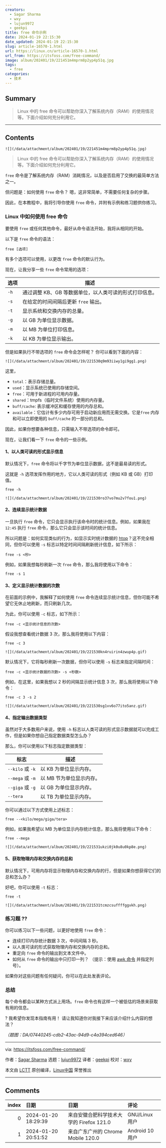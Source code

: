 ```yaml
---
creators:
  - Sagar Sharma
  - wxy
  - lujun9972
  - geekpi
title: free 命令示例
date: 2024-01-19 22:15:30
date_updated: 2024-01-19 22:15:30
slug: article-16570-1.html
url: https://linux.cn/article-16570-1.html
url_from: https://itsfoss.com/free-command/
image: album/202401/19/221451m4mprm8p2yp4p51q.jpg
tags:
  - free
categories:
  - 技术
---
```


## Summary

> Linux 中的 free 命令可以帮助你深入了解系统内存（RAM）的使用情况等。下面介绍如何充分利用它。

***

<!-- more -->

## Contents

`![](/data/attachment/album/202401/19/221451m4mprm8p2yp4p51q.jpg)`

> 
> Linux 中的 free 命令可以帮助你深入了解系统内存（RAM）的使用情况等。下面介绍如何充分利用它。
> 
> 
> 

`free` 命令是了解系统内存（RAM）消耗情况，以及是否启用了交换的最简单方法之一。

但问题是：如何使用 `free` 命令？ 嗯，这非常简单，不需要任何复杂的步骤。

因此，在本教程中，我将引导你使用 `free` 命令，并附有示例和练习题供你练习。

### Linux 中如何使用 free 命令

要使用 `free` 或任何其他命令，最好从命令语法开始，我将从相同的开始。

以下是 `free` 命令的语法：

```shell
free [选项]
```

有多个选项可以使用，以更改 `free` 命令的默认行为。

现在，让我分享一些 `free` 命令常用的选项：

| 选项 | 描述 |
| --- | --- |
| `-h` | 通过调整 KB、GB 等数据单位，以人类可读的形式打印信息。 |
| `-s` | 在给定的时间间隔后更新 `free` 输出。 |
| `-t` | 显示系统和交换内存的总量。 |
| `-g` | 以 GB 为单位显示数据。 |
| `-m` | 以 MB 为单位打印信息。 |
| `-k` | 以 KB 为单位显示输出。 |

但是如果执行不带选项的 `free` 命令会怎样呢？ 你可以看到下面的内容：

`![](/data/attachment/album/202401/19/221530q9m93iiwy1gi9gg1.png)`

这里，

* `total`：表示存储总量。
* `used`：显示系统已使用的存储空间。
* `free`：可用于新进程的可用内存量。
* `shared`：tmpfs（临时文件系统）使用的内存量。
* `buff/cache`: 表示缓冲区和缓存使用的内存总和。
* `available`：它估计有多少内存可用于启动新应用而无需交换。它是`free` 内存和可以立即使用的 `buff/cache` 的一部分的总和。

因此，如果你想要各种信息，只需输入不带选项的命令即可。

现在，让我们看一下 `free` 命令的一些示例。

#### 1、以人类可读的形式显示信息

默认情况下，`free` 命令将以千字节为单位显示数据，这不是最易读的形式。

这就是 `-h` 选项发挥作用的地方，它以人类可读的形式（例如 KB 或 GB）打印值。

```shell
free -h
```

`![](/data/attachment/album/202401/19/221530ro37vo7mu2v7fou1.png)`

#### 2、连续显示统计数据

一旦执行 `free` 命令，它只会显示执行该命令时的统计信息。例如，如果我在 `12:45` 执行 `free` 命令，那么它只会显示该时间的统计信息。

所以问题是：如何实现类似的行为，如显示实时统计数据的 [htop](https://itsfoss.com/use-htop/)？这不完全相同，但你可以使用 `-s` 标志以特定时间间隔刷新统计信息，如下所示：

```shell
free -s <秒>
```

例如，如果我想每秒刷新一次 `free` 命令，那么我将使用以下命令：

```shell
free -s 1
```

#### 3、定义显示统计数据的次数

在前面的示例中，我解释了如何使用 `free` 命令连续显示统计信息，但你可能不希望它无休止地刷新，而只刷新几次。

为此，你可以使用 `-c` 标志，如下所示：

```shell
free -c <显示统计信息的次数>
```

假设我想查看统计数据 3 次，那么我将使用以下内容：

```shell
free -c 3
```

`![](/data/attachment/album/202401/19/221530kn4ruirin4zwup4p.gif)`

默认情况下，它将每秒刷新一次数据，但你可以使用 `-s` 标志来指定间隔时间：

```shell
free -c <显示统计数据的次数> -s <秒数>
```

例如，在这里，如果我想以 2 秒的间隔显示统计信息 3 次，那么我将使用以下命令：

```shell
free -c 3 -s 2
```

`![](/data/attachment/album/202401/19/221530sg1vv6o77ito5anz.gif)`

#### 4、指定输出数据类型

虽然对于大多数用户来说，使用 `-h` 标志以人类可读的形式显示数据就可以完成工作，但是如果你想自己指定数据类型怎么办？

那么，你可以使用以下标志指定数据类型：

| 标志 | 描述 |
| --- | --- |
| `--kilo` 或 `-k` | 以 KB 为单位显示内存。 |
| `--mega` 或 `-m` | 以 MB 节为单位显示内存。 |
| `--giga` 或 `-g` | 以 GB 为单位显示内存。 |
| `--tera` | 以 TB 为单位显示内存。 |

你可以通过以下方式使用上述标志：

```shell
free --<kilo/mega/giga/tera>
```

例如，如果我希望以 MB 为单位显示内存统计信息，那么我将使用以下命令：

```shell
free --mega
```

`![](/data/attachment/album/202401/19/221531ukzi0jk0u8u0kp8e.png)`

#### 5、获取物理内存和交换内存的总和

默认情况下，可用内存将显示物理内存和交换内存的行，但是如果你想获得它们的总和怎么办？

好吧，你可以使用 `-t` 标志：

```shell
free -t
```

`![](/data/attachment/album/202401/19/221531tcmzcsuffffggvkh.png)`

### 练习题 ?‍?

你可以练习以下一些问题，以更好地使用 `free` 命令：

* 连续打印内存统计数据 3 次，中间间隔 3 秒。
* 以人类可读的形式获取物理内存和交换内存的总和。
* 重定向 `free` 命令的输出到文本文件中。
* 如何从 `free` 命令的输出中只打印一列？ （提示：使用 [awk 命令](https://linuxhandbook.com/awk-command-tutorial/) 并指定列号）。

如果你对这些问题有任何疑问，你可以在此处发表评论。

### 总结

每个命令都会以某种方式派上用场。`free` 命令也有这样一个被低估的场景来获取有用的信息。

? 我希望你发现本指南有用！ 请让我知道你对我接下来应该介绍什么内容的想法？

*（题图：DA/07440245-cdb2-43ac-94d9-c4a394ced646）*

---

via: <https://itsfoss.com/free-command/>

作者：[Sagar Sharma](https://itsfoss.com/author/sagar/) 选题：[lujun9972](https://github.com/lujun9972) 译者：[geekpi](https://github.com/geekpi) 校对：[wxy](https://github.com/wxy)

本文由 [LCTT](https://github.com/LCTT/TranslateProject) 原创编译，[Linux中国](https://linux.cn/) 荣誉推出

***

## Comments

|   index | 日期                | 日期                                                    | 评论                                            |
|--------:|:--------------------|:--------------------------------------------------------|:------------------------------------------------|
|       0 | 2024-01-20 18:29:39 | 来自安徽合肥科学技术大学的 Firefox 121.0|GNU/Linux 用户 | 第3题: free -h&gt;free.txt                      |
|       1 | 2024-01-20 20:51:52 | 来自广东广州的 Chrome Mobile 120.0|Android 10 用户      | manjaro给free做了alias，好像是用得最多的free -m |
